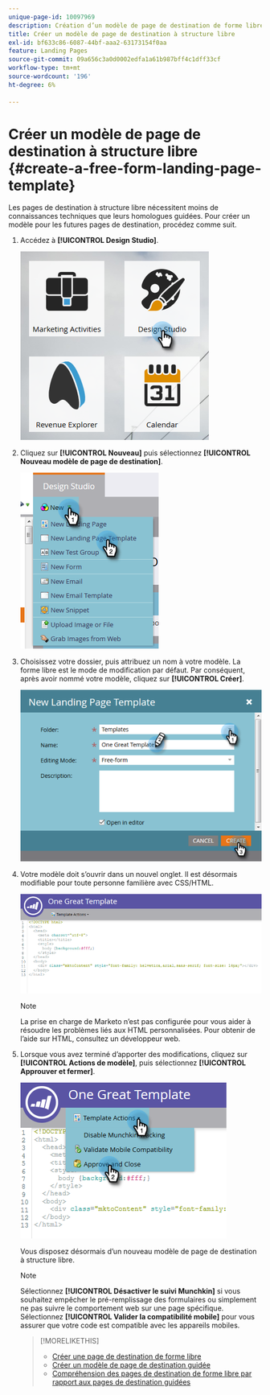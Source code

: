 ```yaml
---
unique-page-id: 10097969
description: Création d’un modèle de page de destination de forme libre - Documents Marketo - Documentation du produit
title: Créer un modèle de page de destination à structure libre
exl-id: bf633c86-6087-44bf-aaa2-63173154f0aa
feature: Landing Pages
source-git-commit: 09a656c3a0d0002edfa1a61b987bff4c1dff33cf
workflow-type: tm+mt
source-wordcount: '196'
ht-degree: 6%

---
```


# Créer un modèle de page de destination à structure libre {#create-a-free-form-landing-page-template}

Les pages de destination à structure libre nécessitent moins de connaissances techniques que leurs homologues guidées. Pour créer un modèle pour les futures pages de destination, procédez comme suit.

1. Accédez à **[!UICONTROL Design Studio]**.

   ![](assets/one.png)

1. Cliquez sur **[!UICONTROL Nouveau]** puis sélectionnez **[!UICONTROL Nouveau modèle de page de destination]**.

   ![](assets/two.png)

1. Choisissez votre dossier, puis attribuez un nom à votre modèle. La forme libre est le mode de modification par défaut. Par conséquent, après avoir nommé votre modèle, cliquez sur **[!UICONTROL Créer]**.

   ![](assets/three.png)

1. Votre modèle doit s’ouvrir dans un nouvel onglet. Il est désormais modifiable pour toute personne familière avec CSS/HTML.

   ![](assets/four.png)

   >[!NOTE]
   >
   >La prise en charge de Marketo n’est pas configurée pour vous aider à résoudre les problèmes liés aux HTML personnalisées. Pour obtenir de l’aide sur HTML, consultez un développeur web.

1. Lorsque vous avez terminé d’apporter des modifications, cliquez sur **[!UICONTROL Actions de modèle]**, puis sélectionnez **[!UICONTROL Approuver et fermer]**.

   ![](assets/five.png)

   Vous disposez désormais d’un nouveau modèle de page de destination à structure libre.

   >[!NOTE]
   >
   >Sélectionnez **[!UICONTROL Désactiver le suivi Munchkin]** si vous souhaitez empêcher le pré-remplissage des formulaires ou simplement ne pas suivre le comportement web sur une page spécifique.
   >Sélectionnez **[!UICONTROL Valider la compatibilité mobile]** pour vous assurer que votre code est compatible avec les appareils mobiles.

   >[!MORELIKETHIS]
   >
   >* [Créer une page de destination de forme libre](/help/marketo/product-docs/demand-generation/landing-pages/free-form-landing-pages/create-a-free-form-landing-page.md)
   >* [Créer un modèle de page de destination guidée](/help/marketo/product-docs/demand-generation/landing-pages/landing-page-templates/create-a-guided-landing-page-template.md)
   >* [Compréhension des pages de destination de forme libre par rapport aux pages de destination guidées](/help/marketo/product-docs/demand-generation/landing-pages/understanding-landing-pages/understanding-free-form-vs-guided-landing-pages.md)
